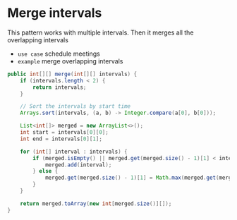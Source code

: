 # Merge intervals

This pattern works with multiple intervals. Then it merges all the overlapping intervals

- `use case` schedule meetings
- `example` merge overlapping intervals

``` java
public int[][] merge(int[][] intervals) {
    if (intervals.length < 2) {
        return intervals;
    }

    // Sort the intervals by start time
    Arrays.sort(intervals, (a, b) -> Integer.compare(a[0], b[0]));

    List<int[]> merged = new ArrayList<>();
    int start = intervals[0][0];
    int end = intervals[0][1];

    for (int[] interval : intervals) {
        if (merged.isEmpty() || merged.get(merged.size() - 1)[1] < interval[0]) {
            merged.add(interval);
        } else {
            merged.get(merged.size() - 1)[1] = Math.max(merged.get(merged.size() - 1)[1], interval[1]);
        }
    }

    return merged.toArray(new int[merged.size()][]);
}
```
